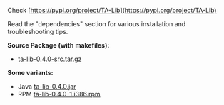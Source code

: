 Check [https://pypi.org/project/TA-Lib](https://pypi.org/project/TA-Lib) 

Read the "dependencies" section for various installation and troubleshooting tips.


**Source Package (with makefiles):**

- [ta-lib-0.4.0-src.tar.gz](https://prdownloads.sourceforge.net/ta-lib/ta-lib-0.4.0-src.tar.gz)

**Some variants:**

- Java [ta-lib-0.4.0.jar](https://prdownloads.sourceforge.net/ta-lib/ta-lib-0.4.0.jar)
- RPM  [ta-lib-0.4.0-1.i386.rpm](https://prdownloads.sourceforge.net/ta-lib/ta-lib-0.4.0-1.i386.rpm)
